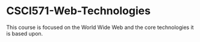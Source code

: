 # CSCI571-Web-Technologies
This course is focused on the World Wide Web and the core technologies it is based upon.

